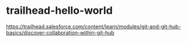 # trailhead-hello-world
https://trailhead.salesforce.com/content/learn/modules/git-and-git-hub-basics/discover-collaboration-within-git-hub
